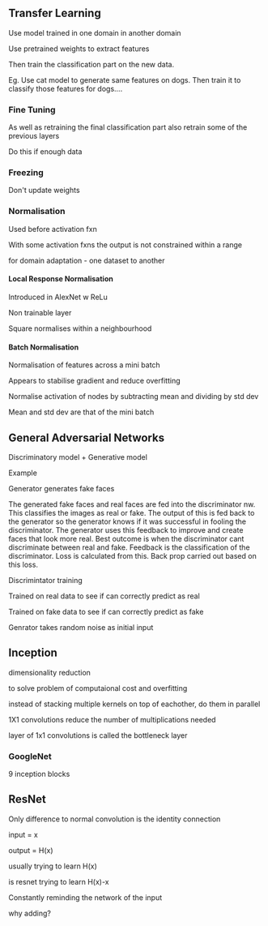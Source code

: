 ## Transfer Learning

Use model trained in one domain in another domain

Use pretrained weights to extract features

Then train the classification part on the new data.

Eg. 
Use cat model to generate same features on dogs. Then train it to classify those features for dogs....

### Fine Tuning

As well as retraining the final classification part also retrain some of the previous layers

Do this if enough data

### Freezing 
Don't update weights
### Normalisation

Used before activation fxn

With some activation fxns the output is not constrained within a range

for domain adaptation - one dataset to another

#### Local Response Normalisation

Introduced in AlexNet w ReLu

Non trainable layer

Square normalises within a neighbourhood

#### Batch Normalisation

Normalisation of features across a mini batch

Appears to stabilise gradient and reduce overfitting

Normalise activation of nodes by subtracting mean and dividing by std dev 

Mean and std dev are that of the mini batch

## General Adversarial Networks

Discriminatory model + Generative model

Example 

Generator generates fake faces

The generated fake faces and real faces are fed into the discriminator nw. This classifies the images as real or fake. The output of this is fed back to the generator so the generator knows if it was successful in fooling the discriminator. The generator uses this feedback to improve and create faces that look more real. Best outcome is when the discriminator cant discriminate between real and fake. Feedback is the classification of the discriminator. Loss is calculated from this. Back prop carried out based on this loss. 

Discrimintator training

Trained on real data to see if can correctly predict as real

Trained on fake data to see if can correctly predict as fake


Genrator takes random noise as initial input

## Inception

dimensionality reduction

to solve problem of computaional cost and overfitting

instead of stacking multiple kernels on top of eachother, do them in parallel

1X1 convolutions reduce the number of multiplications needed

layer of 1x1 convolutions is called the bottleneck layer

### GoogleNet

9 inception blocks

## ResNet

Only difference to normal convolution is the identity connection

input = x 

output = H(x)

usually trying to learn H(x)

is resnet trying to learn H(x)-x

Constantly reminding the network of the input

why adding? 
